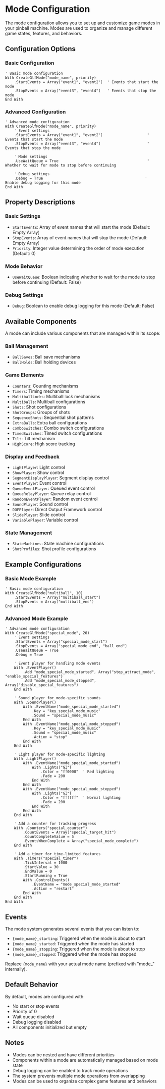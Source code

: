 # Mode Configuration

The mode configuration allows you to set up and customize game modes in your pinball machine. Modes are used to organize and manage different game states, features, and behaviors.

## Configuration Options

### Basic Configuration
```vbscript
' Basic mode configuration
With CreateGlfMode("mode_name", priority)
    .StartEvents = Array("event1", "event2")  ' Events that start the mode
    .StopEvents = Array("event3", "event4")   ' Events that stop the mode
End With
```

### Advanced Configuration
```vbscript
' Advanced mode configuration
With CreateGlfMode("mode_name", priority)
    ' Event settings
    .StartEvents = Array("event1", "event2")                    ' Events that start the mode
    .StopEvents = Array("event3", "event4")                     ' Events that stop the mode
    
    ' Mode settings
    .UseWaitQueue = True                                        ' Whether to wait for mode to stop before continuing
    
    ' Debug settings
    .Debug = True                                              ' Enable debug logging for this mode
End With
```

## Property Descriptions

### Basic Settings
- `StartEvents`: Array of event names that will start the mode (Default: Empty Array)
- `StopEvents`: Array of event names that will stop the mode (Default: Empty Array)
- `Priority`: Integer value determining the order of mode execution (Default: 0)

### Mode Behavior
- `UseWaitQueue`: Boolean indicating whether to wait for the mode to stop before continuing (Default: False)

### Debug Settings
- `Debug`: Boolean to enable debug logging for this mode (Default: False)

## Available Components

A mode can include various components that are managed within its scope:

### Ball Management
- `BallSaves`: Ball save mechanisms
- `BallHolds`: Ball holding devices

### Game Elements
- `Counters`: Counting mechanisms
- `Timers`: Timing mechanisms
- `MultiballLocks`: Multiball lock mechanisms
- `Multiballs`: Multiball configurations
- `Shots`: Shot configurations
- `ShotGroups`: Groups of shots
- `SequenceShots`: Sequential shot patterns
- `ExtraBalls`: Extra ball configurations
- `ComboSwitches`: Combo switch configurations
- `TimedSwitches`: Timed switch configurations
- `Tilt`: Tilt mechanism
- `HighScore`: High score tracking

### Display and Feedback
- `LightPlayer`: Light control
- `ShowPlayer`: Show control
- `SegmentDisplayPlayer`: Segment display control
- `EventPlayer`: Event control
- `QueueEventPlayer`: Queued event control
- `QueueRelayPlayer`: Queue relay control
- `RandomEventPlayer`: Random event control
- `SoundPlayer`: Sound control
- `DOFPlayer`: Direct Output Framework control
- `SlidePlayer`: Slide control
- `VariablePlayer`: Variable control

### State Management
- `StateMachines`: State machine configurations
- `ShotProfiles`: Shot profile configurations

## Example Configurations

### Basic Mode Example
```vbscript
' Basic mode configuration
With CreateGlfMode("multiball", 10)
    .StartEvents = Array("multiball_start")
    .StopEvents = Array("multiball_end")
End With
```

### Advanced Mode Example
```vbscript
' Advanced mode configuration
With CreateGlfMode("special_mode", 20)
    ' Event settings
    .StartEvents = Array("special_mode_start")
    .StopEvents = Array("special_mode_end", "ball_end")
    .UseWaitQueue = True
    .Debug = True
    
    ' Event player for handling mode events
    With .EventPlayer()
        .Add "mode_special_mode_started", Array("stop_attract_mode", "enable_special_features")
        .Add "mode_special_mode_stopped", Array("disable_special_features")
    End With
    
    ' Sound player for mode-specific sounds
    With .SoundPlayer()
        With .EventName("mode_special_mode_started")
            .Key = "key_special_mode_music"
            .Sound = "special_mode_music"
        End With
        With .EventName("mode_special_mode_stopped")
            .Key = "key_special_mode_music"
            .Sound = "special_mode_music"
            .Action = "stop"
        End With
    End With
    
    ' Light player for mode-specific lighting
    With .LightPlayer()
        With .EventName("mode_special_mode_started")
            With .Lights("GI")
                .Color = "ff0000"  ' Red lighting
                .Fade = 200
            End With
        End With
        With .EventName("mode_special_mode_stopped")
            With .Lights("GI")
                .Color = "ffffff"  ' Normal lighting
                .Fade = 200
            End With
        End With
    End With
    
    ' Add a counter for tracking progress
    With .Counters("special_counter")
        .CountEvents = Array("special_target_hit")
        .CountCompleteValue = 5
        .EventsWhenComplete = Array("special_mode_complete")
    End With
    
    ' Add a timer for time-limited features
    With .Timers("special_timer")
        .TickInterval = 1000
        .StartValue = 30
        .EndValue = 0
        .StartRunning = True
        With .ControlEvents()
            .EventName = "mode_special_mode_started"
            .Action = "restart"
        End With
    End With
End With
```

## Events

The mode system generates several events that you can listen to:

- `{mode_name}_starting`: Triggered when the mode is about to start
- `{mode_name}_started`: Triggered when the mode has started
- `{mode_name}_stopping`: Triggered when the mode is about to stop
- `{mode_name}_stopped`: Triggered when the mode has stopped

Replace `{mode_name}` with your actual mode name (prefixed with "mode_" internally).

## Default Behavior

By default, modes are configured with:
- No start or stop events
- Priority of 0
- Wait queue disabled
- Debug logging disabled
- All components initialized but empty

## Notes

- Modes can be nested and have different priorities
- Components within a mode are automatically managed based on mode state
- Debug logging can be enabled to track mode operations
- The system prevents multiple mode operations from overlapping
- Modes can be used to organize complex game features and behaviors 